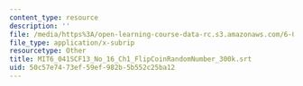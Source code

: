 ```yaml
---
content_type: resource
description: ''
file: /media/https%3A/open-learning-course-data-rc.s3.amazonaws.com/6-041sc-probabilistic-systems-analysis-and-applied-probability-fall-2013/50c57e7473ef59ef982b5b552c25ba12_MIT6_041SCF13_No_16_Ch1_FlipCoinRandomNumber_300k.vtt
file_type: application/x-subrip
resourcetype: Other
title: MIT6_041SCF13_No_16_Ch1_FlipCoinRandomNumber_300k.srt
uid: 50c57e74-73ef-59ef-982b-5b552c25ba12
---
```

